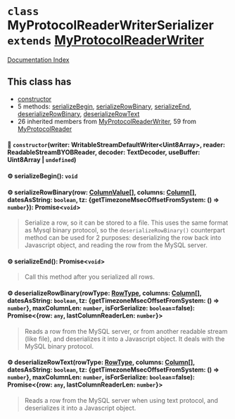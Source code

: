 # `class` MyProtocolReaderWriterSerializer `extends` [MyProtocolReaderWriter](../class.MyProtocolReaderWriter/README.md)

[Documentation Index](../README.md)

## This class has

- [constructor](#-constructorwriter-writablestreamdefaultwriteruint8array-reader-readablestreambyobreader-decoder-textdecoder-usebuffer-uint8array--undefined)
- 5 methods:
[serializeBegin](#-serializebegin-void),
[serializeRowBinary](#-serializerowbinaryrow-columnvalue-columns-column-datesasstring-boolean-tz-gettimezonemsecoffsetfromsystem---number-promisevoid),
[serializeEnd](#-serializeend-promisevoid),
[deserializeRowBinary](#-deserializerowbinaryrowtype-rowtype-columns-column-datesasstring-boolean-tz-gettimezonemsecoffsetfromsystem---number-maxcolumnlen-number-isforserialize-booleanfalse-promiserow-any-lastcolumnreaderlen-number),
[deserializeRowText](#-deserializerowtextrowtype-rowtype-columns-column-datesasstring-boolean-tz-gettimezonemsecoffsetfromsystem---number-maxcolumnlen-number-isforserialize-booleanfalse-promiserow-any-lastcolumnreaderlen-number)
- 26 inherited members from [MyProtocolReaderWriter](../class.MyProtocolReaderWriter/README.md), 59 from [MyProtocolReader](../class.MyProtocolReader/README.md)


#### 🔧 `constructor`(writer: WritableStreamDefaultWriter\<Uint8Array>, reader: ReadableStreamBYOBReader, decoder: TextDecoder, useBuffer: Uint8Array | `undefined`)



#### ⚙ serializeBegin(): `void`



#### ⚙ serializeRowBinary(row: [ColumnValue](../type.ColumnValue/README.md)\[], columns: [Column](../class.Column/README.md)\[], datesAsString: `boolean`, tz: \{getTimezoneMsecOffsetFromSystem: () => `number`}): Promise\<`void`>

> Serialize a row, so it can be stored to a file.
> This uses the same format as Mysql binary protocol, so the `deserializeRowBinary()` counterpart method
> can be used for 2 purposes: deserializing the row back into Javascript object, and reading the row from the MySQL server.



#### ⚙ serializeEnd(): Promise\<`void`>

> Call this method after you serialized all rows.



#### ⚙ deserializeRowBinary(rowType: [RowType](../enum.RowType/README.md), columns: [Column](../class.Column/README.md)\[], datesAsString: `boolean`, tz: \{getTimezoneMsecOffsetFromSystem: () => `number`}, maxColumnLen: `number`, isForSerialize: `boolean`=false): Promise\<\{row: `any`, lastColumnReaderLen: `number`}>

> Reads a row from the MySQL server, or from another readable stream (like file), and deserializes it into a Javascript object.
> It deals with the MySQL binary protocol.



#### ⚙ deserializeRowText(rowType: [RowType](../enum.RowType/README.md), columns: [Column](../class.Column/README.md)\[], datesAsString: `boolean`, tz: \{getTimezoneMsecOffsetFromSystem: () => `number`}, maxColumnLen: `number`, isForSerialize: `boolean`=false): Promise\<\{row: `any`, lastColumnReaderLen: `number`}>

> Reads a row from the MySQL server when using text protocol, and deserializes it into a Javascript object.




